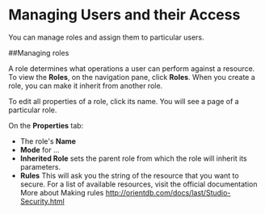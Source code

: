 # Managing Users and their Access

You can manage roles and assign them to particular users.

##Managing roles

A role determines what operations a user can perform against a resource.
To view the **Roles**, on the navigation pane, click **Roles**. When you create a role, you can make it inherit from another role.

To edit all properties of a role, click its name. You will see a page of a particular role. 

On the **Properties** tab:
* The role's **Name** 
* **Mode** for ...
* **Inherited Role** sets the parent role from which the role will inherit its parameters.
* **Rules** 
This will ask you the string of the resource that you want to secure. For a list of available resources, visit the official documentation 
More about 
Making rules http://orientdb.com/docs/last/Studio-Security.html